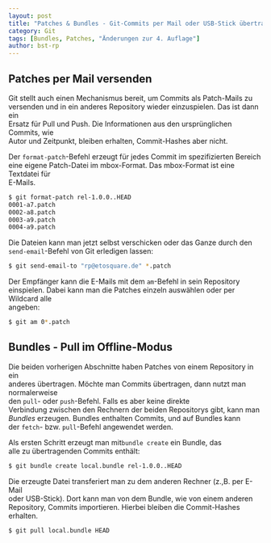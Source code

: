 ```yaml
---
layout: post
title: "Patches & Bundles - Git-Commits per Mail oder USB-Stick übertragen."
category: Git
tags: [Bundles, Patches, "Änderungen zur 4. Auflage"]
author: bst-rp
---
```


## Patches per Mail versenden

Git stellt auch einen Mechanismus bereit, um Commits als Patch-Mails zu		
versenden und in ein anderes Repository wieder einzuspielen. Das ist dann ein		
Ersatz für Pull und Push. Die Informationen aus den ursprünglichen Commits, wie		
Autor und Zeitpunkt, bleiben erhalten, Commit-Hashes aber nicht.		

Der `format-patch`-Befehl  erzeugt für jedes Commit im spezifizierten Bereich		
eine eigene Patch-Datei im mbox-Format. Das mbox-Format ist eine Textdatei für		
E-Mails.		

```bash
$ git format-patch rel-1.0.0..HEAD		
0001-a7.patch		
0002-a8.patch		
0003-a9.patch		
0004-a9.patch		
```

Die Dateien kann man jetzt selbst verschicken oder das Ganze durch den		
`send-email`-Befehl von Git erledigen lassen:		

```bash
$ git send-email-to "rp@etosquare.de" *.patch		
```

Der Empfänger kann die E-Mails mit dem `am`-Befehl in sein Repository		
einspielen. Dabei kann man die Patches einzeln auswählen oder per Wildcard alle		
angeben:		

```bash
$ git am 0*.patch		
```

## Bundles - Pull im Offline-Modus

Die beiden vorherigen Abschnitte haben Patches von einem Repository in ein		
anderes übertragen. Möchte man Commits übertragen, dann nutzt man normalerweise		
den `pull`- oder `push`-Befehl. Falls es aber keine direkte		
Verbindung zwischen den Rechnern der beiden Repositorys gibt, kann man		
*Bundles* erzeugen. Bundles enthalten Commits, und auf Bundles kann		
der `fetch`- bzw. `pull`-Befehl angewendet werden.		

Als ersten Schritt erzeugt man mit`bundle create` ein Bundle, das		
alle zu übertragenden Commits enthält:		

```bash
$ git bundle create local.bundle rel-1.0.0..HEAD		
```

Die erzeugte Datei transferiert man zu dem anderen Rechner (z.\,B. per E-Mail		
oder USB-Stick). Dort kann man von dem Bundle, wie von einem anderen		
Repository, Commits importieren.  Hierbei bleiben die Commit-Hashes erhalten.		

```bash
$ git pull local.bundle HEAD		
```
